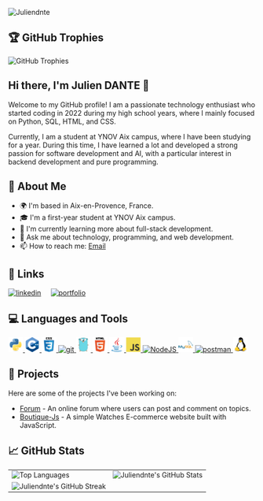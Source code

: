 <p> <img src="https://komarev.com/ghpvc/?username=Juliendnte&label=Profile%20views&color=60d697&style=flat" alt="Juliendnte" /> </p>

## 🏆 GitHub Trophies

<p>
  <img src="https://github-profile-trophy.vercel.app/?username=Juliendnte&theme=dark" alt="GitHub Trophies" />
</p>

## Hi there, I'm Julien DANTE 👋

Welcome to my GitHub profile! I am a passionate technology enthusiast who started coding in 2022 during my high school years, where I mainly focused on Python, SQL, HTML, and CSS.

Currently, I am a student at YNOV Aix campus, where I have been studying for a year. During this time, I have learned a lot and developed a strong passion for software development and AI, with a particular interest in backend development and pure programming.

## 🚀 About Me

- 🌍 I'm based in Aix-en-Provence, France.
- 🎓 I'm a first-year student at YNOV Aix campus.
- 🌱 I'm currently learning more about full-stack development.
- 💬 Ask me about technology, programming, and web development.
- 📫 How to reach me: [Email](mailto:julien.dante@ynov.com)

## 🔗 Links

<p>
  <a target="_blank" href="https://www.linkedin.com/in/julien-dante-783537260/"><img src="https://img.shields.io/badge/linkedin-%230077B5.svg?&style=for-the-badge&logo=linkedin&logoColor=white" alt="linkedin"/></a>&nbsp;&nbsp;&nbsp;&nbsp;
  <a target="_blank" href="https://your-portfolio-link.com"><img src="https://img.shields.io/badge/my_portfolio-CB4827?style=for-the-badge&logo=ko-fi&logoColor=white" alt="portfolio"/></a>&nbsp;&nbsp;&nbsp;&nbsp;
</p>

## 💻 Languages and Tools

<p>
  <a href="https://www.python.org/" target="_blank" rel="noreferrer"> <img src="https://raw.githubusercontent.com/devicons/devicon/master/icons/python/python-original.svg" alt="python" width="30" height="30"/> </a>
  <a href="https://www.w3schools.com/cpp/" target="_blank" rel="noreferrer"> <img src="https://raw.githubusercontent.com/devicons/devicon/master/icons/cplusplus/cplusplus-original.svg" alt="cplusplus" width="30" height="30"/> </a>
  <a href="https://www.w3schools.com/css/" target="_blank" rel="noreferrer"> <img src="https://raw.githubusercontent.com/devicons/devicon/master/icons/css3/css3-original-wordmark.svg" alt="css3" width="30" height="30"/> </a> 
  <a href="https://git-scm.com/" target="_blank" rel="noreferrer"> <img src="https://www.vectorlogo.zone/logos/git-scm/git-scm-icon.svg" alt="git" width="30" height="30"/> </a> 
  <a href="https://golang.org" target="_blank" rel="noreferrer"> <img src="https://raw.githubusercontent.com/devicons/devicon/master/icons/go/go-original.svg" alt="go" width="30" height="30"/> </a>
  <a href="https://www.w3.org/html/" target="_blank" rel="noreferrer"> <img src="https://raw.githubusercontent.com/devicons/devicon/master/icons/html5/html5-original-wordmark.svg" alt="html5" width="30" height="30"/> </a> 
  <a href="https://www.java.com" target="_blank" rel="noreferrer"> <img src="https://raw.githubusercontent.com/devicons/devicon/master/icons/java/java-original.svg" alt="java" width="30" height="30"/> </a>
  <a href="https://developer.mozilla.org/en-US/docs/Web/JavaScript" target="_blank" rel="noreferrer"> <img src="https://raw.githubusercontent.com/devicons/devicon/master/icons/javascript/javascript-original.svg" alt="javascript" width="30" height="30"/> </a> 
  <a href="https://nodejs.org" target="_blank" rel="noreferrer"> <img src="https://www.vectorlogo.zone/logos/nodejs/nodejs-icon.svg" alt="NodeJS" width="30" height="30"/> </a>
  <a href="https://www.mysql.com/" target="_blank" rel="noreferrer"> <img src="https://raw.githubusercontent.com/devicons/devicon/master/icons/mysql/mysql-original-wordmark.svg" alt="mysql" width="30" height="30"/> </a>
  <a href="https://postman.com" target="_blank" rel="noreferrer"> <img src="https://www.vectorlogo.zone/logos/getpostman/getpostman-icon.svg" alt="postman" width="30" height="30"/> </a>
  <a href="https://www.linux.org/" target="_blank" rel="noreferrer"> <img src="https://raw.githubusercontent.com/devicons/devicon/master/icons/linux/linux-original.svg" alt="linux" width="30" height="30"/> </a>
</p>

## 🌟 Projects

Here are some of the projects I've been working on:

- [Forum](https://github.com/Juliendnte/forum) - An online forum where users can post and comment on topics.
- [Boutique-Js](https://github.com/Juliendnte/Boutique-JS) - A simple Watches E-commerce website built with JavaScript.

## 📈 GitHub Stats

<table>
  <tr>
    <td>
        <img src="https://github-readme-stats.vercel.app/api/top-langs/?username=Juliendnte&layout=compact&count_private=true&theme=dark" alt="Top Languages" />    
    </td>
    <td>
        <img src="https://github-readme-stats.vercel.app/api?username=Juliendnte&show_icons=true&count_private=true&theme=dark" alt="Juliendnte's GitHub Stats" />    
    </td>

  </tr>
  <tr>
    <td>
        <img src="https://github-readme-streak-stats.herokuapp.com/?user=Juliendnte&theme=dark" alt="Juliendnte's GitHub Streak" />    
    </td>
 </tr>
</table>

